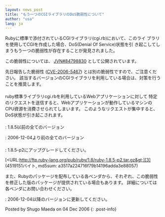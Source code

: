 ```yaml
---
layout: news_post
title: "もう一つのCGIライブラリのDoS脆弱性について"
author: "usa"
lang: ja
---
```


Rubyに標準で添付されているCGIライブラリ(cgi.rb)において、このライ ブラリを使用してCGIを作成した場合、DoS(Denial
Of Service)状態を引 き起こしてしまうもう一つの脆弱性が存在することが発見されました。

この脆弱性については、 [JVN#84798830][1] として公開されています。

先日報告した脆弱性 ([CVE-2006-5467][2]) とは別の脆弱性ですので、ご注意ください。
該当するバージョンのCGIライブラリを利用している場合は、対策を行う ことを推奨します。

#### 

ruby標準ライブラリcgi.rbを利用しているWebアプリケーションに対して
特定のリクエストを送信すると、Webアプリケーションが動作しているマシンの CPU資源を消費させられてしまいます。
このようなリクエストが集中すると、DoS状態が引き起こされます。

#### 


: 1\.8.5以前の全てのバージョン


: 2006-12-04より前の全てのバージョン

#### 



: 1\.8.5-p2にアップグレードしてください。
  
  [&lt;URL:http://ftp.ruby-lang.org/pub/ruby/1.8/ruby-1.8.5-p2.tar.gz&gt;][3]
  (4519151バイト, md5sum: a3517a224716f79b14196adda3e88057)
  
  また、Rubyのパッケージを配布している各ベンダから、それぞれ、この脆弱性を修正した版のパッケージが提供されている場合もあります。
  詳細については各ベンダにお問い合わせください。


: 2006-12-04以降のバージョンに更新してください。

Posted by Shugo Maeda on 04 Dec 2006
{: .post-info}



[1]: http://jvn.jp/jp/JVN%2384798830/index.html 
[2]: http://www.ruby-lang.org/ja/news/2006/11/02/CVE-2006-5467/ 
[3]: http://ftp.ruby-lang.org/pub/ruby/1.8/ruby-1.8.5-p2.tar.gz 
